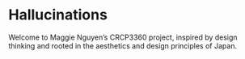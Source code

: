 # Hallucinations
Welcome to Maggie Nguyen’s CRCP3360 project, inspired by design thinking and rooted in the aesthetics and design principles of Japan.
